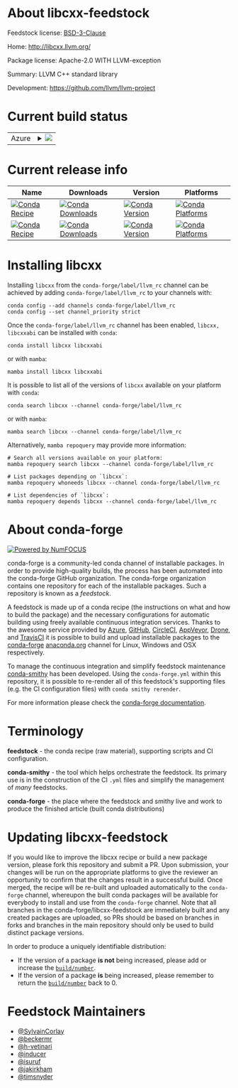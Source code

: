 About libcxx-feedstock
======================

Feedstock license: [BSD-3-Clause](https://github.com/conda-forge/libcxx-feedstock/blob/main/LICENSE.txt)

Home: http://libcxx.llvm.org/

Package license: Apache-2.0 WITH LLVM-exception

Summary: LLVM C++ standard library

Development: https://github.com/llvm/llvm-project

Current build status
====================


<table>
    
  <tr>
    <td>Azure</td>
    <td>
      <details>
        <summary>
          <a href="https://dev.azure.com/conda-forge/feedstock-builds/_build/latest?definitionId=526&branchName=main">
            <img src="https://dev.azure.com/conda-forge/feedstock-builds/_apis/build/status/libcxx-feedstock?branchName=main">
          </a>
        </summary>
        <table>
          <thead><tr><th>Variant</th><th>Status</th></tr></thead>
          <tbody><tr>
              <td>linux_64</td>
              <td>
                <a href="https://dev.azure.com/conda-forge/feedstock-builds/_build/latest?definitionId=526&branchName=main">
                  <img src="https://dev.azure.com/conda-forge/feedstock-builds/_apis/build/status/libcxx-feedstock?branchName=main&jobName=linux&configuration=linux%20linux_64_" alt="variant">
                </a>
              </td>
            </tr><tr>
              <td>osx_64_channel_targetsconda-forge_libcxx_macos_lt_12sys_abipre-12</td>
              <td>
                <a href="https://dev.azure.com/conda-forge/feedstock-builds/_build/latest?definitionId=526&branchName=main">
                  <img src="https://dev.azure.com/conda-forge/feedstock-builds/_apis/build/status/libcxx-feedstock?branchName=main&jobName=osx&configuration=osx%20osx_64_channel_targetsconda-forge_libcxx_macos_lt_12sys_abipre-12" alt="variant">
                </a>
              </td>
            </tr><tr>
              <td>osx_64_channel_targetsconda-forge_mainsys_abipost-12</td>
              <td>
                <a href="https://dev.azure.com/conda-forge/feedstock-builds/_build/latest?definitionId=526&branchName=main">
                  <img src="https://dev.azure.com/conda-forge/feedstock-builds/_apis/build/status/libcxx-feedstock?branchName=main&jobName=osx&configuration=osx%20osx_64_channel_targetsconda-forge_mainsys_abipost-12" alt="variant">
                </a>
              </td>
            </tr><tr>
              <td>osx_arm64_channel_targetsconda-forge_libcxx_macos_lt_12sys_abipre-12</td>
              <td>
                <a href="https://dev.azure.com/conda-forge/feedstock-builds/_build/latest?definitionId=526&branchName=main">
                  <img src="https://dev.azure.com/conda-forge/feedstock-builds/_apis/build/status/libcxx-feedstock?branchName=main&jobName=osx&configuration=osx%20osx_arm64_channel_targetsconda-forge_libcxx_macos_lt_12sys_abipre-12" alt="variant">
                </a>
              </td>
            </tr><tr>
              <td>osx_arm64_channel_targetsconda-forge_mainsys_abipost-12</td>
              <td>
                <a href="https://dev.azure.com/conda-forge/feedstock-builds/_build/latest?definitionId=526&branchName=main">
                  <img src="https://dev.azure.com/conda-forge/feedstock-builds/_apis/build/status/libcxx-feedstock?branchName=main&jobName=osx&configuration=osx%20osx_arm64_channel_targetsconda-forge_mainsys_abipost-12" alt="variant">
                </a>
              </td>
            </tr>
          </tbody>
        </table>
      </details>
    </td>
  </tr>
</table>

Current release info
====================

| Name | Downloads | Version | Platforms |
| --- | --- | --- | --- |
| [![Conda Recipe](https://img.shields.io/badge/recipe-libcxx-green.svg)](https://anaconda.org/conda-forge/libcxx) | [![Conda Downloads](https://img.shields.io/conda/dn/conda-forge/libcxx.svg)](https://anaconda.org/conda-forge/libcxx) | [![Conda Version](https://img.shields.io/conda/vn/conda-forge/libcxx.svg)](https://anaconda.org/conda-forge/libcxx) | [![Conda Platforms](https://img.shields.io/conda/pn/conda-forge/libcxx.svg)](https://anaconda.org/conda-forge/libcxx) |
| [![Conda Recipe](https://img.shields.io/badge/recipe-libcxxabi-green.svg)](https://anaconda.org/conda-forge/libcxxabi) | [![Conda Downloads](https://img.shields.io/conda/dn/conda-forge/libcxxabi.svg)](https://anaconda.org/conda-forge/libcxxabi) | [![Conda Version](https://img.shields.io/conda/vn/conda-forge/libcxxabi.svg)](https://anaconda.org/conda-forge/libcxxabi) | [![Conda Platforms](https://img.shields.io/conda/pn/conda-forge/libcxxabi.svg)](https://anaconda.org/conda-forge/libcxxabi) |

Installing libcxx
=================

Installing `libcxx` from the `conda-forge/label/llvm_rc` channel can be achieved by adding `conda-forge/label/llvm_rc` to your channels with:

```
conda config --add channels conda-forge/label/llvm_rc
conda config --set channel_priority strict
```

Once the `conda-forge/label/llvm_rc` channel has been enabled, `libcxx, libcxxabi` can be installed with `conda`:

```
conda install libcxx libcxxabi
```

or with `mamba`:

```
mamba install libcxx libcxxabi
```

It is possible to list all of the versions of `libcxx` available on your platform with `conda`:

```
conda search libcxx --channel conda-forge/label/llvm_rc
```

or with `mamba`:

```
mamba search libcxx --channel conda-forge/label/llvm_rc
```

Alternatively, `mamba repoquery` may provide more information:

```
# Search all versions available on your platform:
mamba repoquery search libcxx --channel conda-forge/label/llvm_rc

# List packages depending on `libcxx`:
mamba repoquery whoneeds libcxx --channel conda-forge/label/llvm_rc

# List dependencies of `libcxx`:
mamba repoquery depends libcxx --channel conda-forge/label/llvm_rc
```


About conda-forge
=================

[![Powered by
NumFOCUS](https://img.shields.io/badge/powered%20by-NumFOCUS-orange.svg?style=flat&colorA=E1523D&colorB=007D8A)](https://numfocus.org)

conda-forge is a community-led conda channel of installable packages.
In order to provide high-quality builds, the process has been automated into the
conda-forge GitHub organization. The conda-forge organization contains one repository
for each of the installable packages. Such a repository is known as a *feedstock*.

A feedstock is made up of a conda recipe (the instructions on what and how to build
the package) and the necessary configurations for automatic building using freely
available continuous integration services. Thanks to the awesome service provided by
[Azure](https://azure.microsoft.com/en-us/services/devops/), [GitHub](https://github.com/),
[CircleCI](https://circleci.com/), [AppVeyor](https://www.appveyor.com/),
[Drone](https://cloud.drone.io/welcome), and [TravisCI](https://travis-ci.com/)
it is possible to build and upload installable packages to the
[conda-forge](https://anaconda.org/conda-forge) [anaconda.org](https://anaconda.org/)
channel for Linux, Windows and OSX respectively.

To manage the continuous integration and simplify feedstock maintenance
[conda-smithy](https://github.com/conda-forge/conda-smithy) has been developed.
Using the ``conda-forge.yml`` within this repository, it is possible to re-render all of
this feedstock's supporting files (e.g. the CI configuration files) with ``conda smithy rerender``.

For more information please check the [conda-forge documentation](https://conda-forge.org/docs/).

Terminology
===========

**feedstock** - the conda recipe (raw material), supporting scripts and CI configuration.

**conda-smithy** - the tool which helps orchestrate the feedstock.
                   Its primary use is in the construction of the CI ``.yml`` files
                   and simplify the management of *many* feedstocks.

**conda-forge** - the place where the feedstock and smithy live and work to
                  produce the finished article (built conda distributions)


Updating libcxx-feedstock
=========================

If you would like to improve the libcxx recipe or build a new
package version, please fork this repository and submit a PR. Upon submission,
your changes will be run on the appropriate platforms to give the reviewer an
opportunity to confirm that the changes result in a successful build. Once
merged, the recipe will be re-built and uploaded automatically to the
`conda-forge` channel, whereupon the built conda packages will be available for
everybody to install and use from the `conda-forge` channel.
Note that all branches in the conda-forge/libcxx-feedstock are
immediately built and any created packages are uploaded, so PRs should be based
on branches in forks and branches in the main repository should only be used to
build distinct package versions.

In order to produce a uniquely identifiable distribution:
 * If the version of a package **is not** being increased, please add or increase
   the [``build/number``](https://docs.conda.io/projects/conda-build/en/latest/resources/define-metadata.html#build-number-and-string).
 * If the version of a package **is** being increased, please remember to return
   the [``build/number``](https://docs.conda.io/projects/conda-build/en/latest/resources/define-metadata.html#build-number-and-string)
   back to 0.

Feedstock Maintainers
=====================

* [@SylvainCorlay](https://github.com/SylvainCorlay/)
* [@beckermr](https://github.com/beckermr/)
* [@h-vetinari](https://github.com/h-vetinari/)
* [@inducer](https://github.com/inducer/)
* [@isuruf](https://github.com/isuruf/)
* [@jakirkham](https://github.com/jakirkham/)
* [@timsnyder](https://github.com/timsnyder/)

